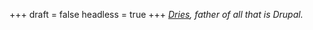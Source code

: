 
+++
draft = false
headless = true
+++
_[Dries](http://buytaert.net/), father of all that is Drupal._
